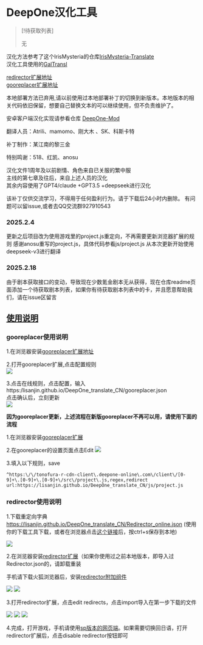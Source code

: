# DeepOne汉化工具


> [!待获取列表]  
>
> 无


汉化方法参考了这个IrisMysteria的仓库[IrisMysteria-Translate](https://github.com/game-reverse/IrisMysteria-Translate)  
汉化工具使用的[GalTransl](https://github.com/cx2333-gt/GalTransl)

[redirector扩展地址](https://chromewebstore.google.com/detail/redirector/ocgpenflpmgnfapjedencafcfakcekcd)  
[gooreplacer扩展地址](https://chromewebstore.google.com/detail/gooreplacer/jnlkjeecojckkigmchmfoigphmgkgbip)

本地部署方法已弃用,请以前使用过本地部署补丁的切换到新版本。本地版本的相关代码依旧保留，想要自己替换文本的可以继续使用，但不负责维护了。

安卓客户端汉化实现请参看仓库 [DeepOne-Mod](https://github.com/anosu/DeepOne-Mod)

翻译人员：Atrili、mamomo、刚大木 、SK、科斯卡特

补丁制作：某江南的黎三金

特别鸣谢：518、红凯、anosu

汉化文件1周年及以前剧情、角色来自已关服的繁中服  
主线的第七章及往后，来自上述人员的汉化  
其余内容使用了GPT4/claude +GPT3.5 +deepseek进行汉化  

该补丁仅供交流学习，不得用于任何盈利行为。请于下载后24小时内删除。
有问题可以留issue,或者去QQ交流群927910543  


### 2025.2.4
更新之后项目改为使用游戏里的project.js重定向，不再需要更新浏览器扩展的规则
感谢anosu重写的project.js，具体代码参看js/project.js
从本次更新开始使用deepseek-v3进行翻译

### 2025.2.18
由于剧本获取接口的变动，导致现在少数氪金剧本无从获得，现在仓库readme页面添加一个待获取剧本列表，如果你有待获取剧本列表中的卡，并且愿意帮助我们，请在issue区留言


## [使用说明](https://lisanjin.github.io/DeepOne_translate_CN/)

### gooreplacer使用说明
1.在浏览器安装[gooreplacer扩展地址](https://chromewebstore.google.com/detail/gooreplacer/jnlkjeecojckkigmchmfoigphmgkgbip)  

2.打开gooreplacer扩展,点击配置规则  
![](https://lisanjin.github.io/DeepOne_translate_CN/image/gooreplacer-2.png) 

3.点击在线规则，点击配置，输入https:/lisanjin.github.io/DeepOne_translate_CN/gooreplacer.json  
点击确认后，立刻更新  
![](https://lisanjin.github.io/DeepOne_translate_CN/image/gooreplacer-3.png)  

**因为gooreplacer更新，上述流程在新版gooreplacer不再可以用，请使用下面的流程**  

1.在浏览器安装[gooreplacer扩展](https://chromewebstore.google.com/detail/gooreplacer/jnlkjeecojckkigmchmfoigphmgkgbip)  

2.在gooreplacer的设置页面点击Edit
![](https://lisanjin.github.io/DeepOne_translate_CN/image/gooreplacer-4.png)

3.填入以下规则，save  
```
^https:\/\/tonofura-r-cdn-client\.deepone-online\.com\/client\/[0-9]+\.[0-9]+\.[0-9]+\/src\/project\.js,regex,redirect
url:https://lisanjin.github.io/DeepOne_translate_CN/js/project.js
```

### redirector使用说明

1.下载重定向字典<https://lisanjin.github.io/DeepOne_translate_CN/Redirector_online.json> (使用你的下载工具下载，或者在浏览器点击[这个链接](Redirector_online.json)后，按ctrl+s保存到本地)  

![](https://lisanjin.github.io//DeepOne_translate_CN/image/1.png)

2.在浏览器安装[redirector扩展](https://chromewebstore.google.com/detail/redirector/ocgpenflpmgnfapjedencafcfakcekcd)（如果你使用过之前本地版本，即导入过Redirector.json的，请卸载重装  

手机请下载火狐浏览器后，安装[redirector附加组件](https://addons.mozilla.org/zh-CN/android/addon/redirector/)  

![](https://lisanjin.github.io//DeepOne_translate_CN/image/2.png)
![](https://lisanjin.github.io//DeepOne_translate_CN/image/2-2.png)

3.打开redirector扩展，点击edit redirects，点击import导入在第一步下载的文件  

![](https://lisanjin.github.io//DeepOne_translate_CN/image/3.png)
![](https://lisanjin.github.io//DeepOne_translate_CN/image/3-2.png)
![](https://lisanjin.github.io//DeepOne_translate_CN/image/3-3.png)

4.完成，打开游戏，手机请使用[sp版本的网页端](https://sp-play.games.dmm.co.jp/play/deeponer/)。如果需要切换回日语，打开redirector扩展后，点击disable redirector按钮即可

